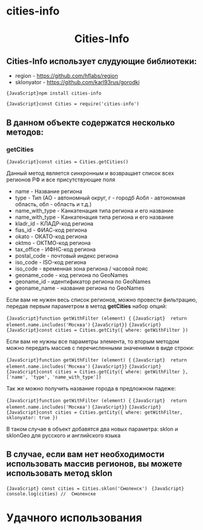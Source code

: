 # cities-info

<h1 align="center">Cities-Info</a> 

<h2>Cities-Info использует слудующие библиотеки:</h2>
<ul>
  <li>region - <a target="_blank" href="https://github.com/hflabs/region">https://github.com/hflabs/region</a></li>
  <li>sklonyator - <a target="_blank" href="https://github.com/karl93rus/gorodki">https://github.com/karl93rus/gorodki</a></li>
</ul>

```{JavaScript}npm install cities-info```

```{JavaScript}const Cities = require('cities-info')```

<h2>В данном объекте содержатся несколько методов:</h2>
<h3>getCities</h3>

```{JavaScript}const cities = Cities.getCities()```

<p>Данный метод является синхронным и возвращает список всех регионов РФ и все присутствующие поля</p>

<ul>
  <li>name - Название региона</li>
  <li>type - Тип (АО - автономный округ, г - городб Аобл - автономная область, обл - область и т.д.)</li>
  <li>name_with_type - Канкатенация типа региона и его название</li>
  <li>name_with_type - Канкатенация типа региона и его название</li>
  <li>kladr_id - КЛАДР-код региона</li>
  <li>fias_id - ФИАС-код региона</li>
  <li>okato - ОКАТО-код региона</li>
  <li>oktmo - ОКТМО-код региона</li>
  <li>tax_office - ИФНС-код региона</li>
  <li>postal_code - почтовый индекс региона</li>
  <li>iso_code - ISO-код региона</li>
  <li>iso_code - временная зона региона / часовой пояс</li>
  <li>geoname_code - код региона по GeoNames</li>
  <li>geoname_id - идентификатор региона по GeoNames</li>
  <li>geoname_name - название региона по GeoNames</li>
</ul>

<p>Если вам не нужен весь список регионов, можно провести фильтрацию, передав первым параметром в метод <strong>getCities</strong> набор опций:</p>

```{JavaScript}function getWithFilter (element) {```
```{JavaScript}  return element.name.includes('Москва')```
```{JavaScript}}```
```{JavaScript}```
```{JavaScript}const cities = Cities.getCity({ where: getWithFilter })```

<p>Если вам не нужны все параметры элемента, то вторым методом можно передать массив с перечисленными значениями в виде строки:</p>

```{JavaScript}function getWithFilter (element) {```
```{JavaScript}  return element.name.includes('Москва')```
```{JavaScript}}```
```{JavaScript}```
```{JavaScript}const cities = Cities.getCity({ where: getWithFilter }, ['name', 'type', 'name_with_type'])```

<p>Так же можно получить название города в предложном падеже:</p>

```{JavaScript}function getWithFilter (element) {```
```{JavaScript}  return element.name.includes('Москва')```
```{JavaScript}}```
```{JavaScript}```
```{JavaScript}const cities = Cities.getCity({ where: getWithFilter, sklonyator: true })```

<p>В таком случае в объект добавятся два новых параметра: sklon и sklonGeo для русского и английского языка</p>

<h2>В случае, если вам нет необходимости использовать массив регионов, вы можете использовать метод <strong>sklon</strong></h2>

```{JavaScript} const cities = Cities.sklon('Смоленск') ```
```{JavaScript} console.log(cities) //  Смоленске ```

<h1>Удачного использования</h1>
